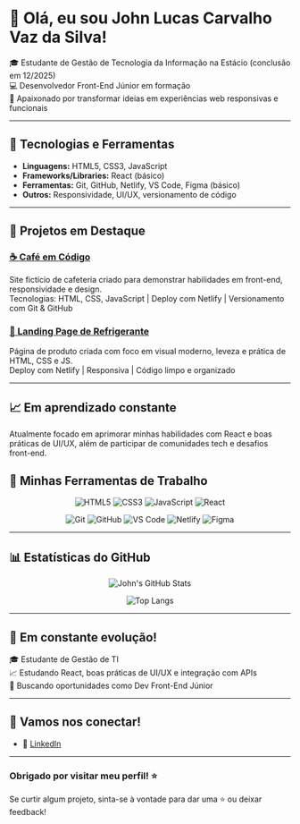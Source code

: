 # 👋 Olá, eu sou John Lucas Carvalho Vaz da Silva!

🎓 Estudante de Gestão de Tecnologia da Informação na Estácio (conclusão em 12/2025)  
💻 Desenvolvedor Front-End Júnior em formação  
🚀 Apaixonado por transformar ideias em experiências web responsivas e funcionais  

---

## 🧠 Tecnologias e Ferramentas
- **Linguagens:** HTML5, CSS3, JavaScript  
- **Frameworks/Libraries:** React (básico)  
- **Ferramentas:** Git, GitHub, Netlify, VS Code, Figma (básico)  
- **Outros:** Responsividade, UI/UX, versionamento de código

---

## 💼 Projetos em Destaque

### [☕ Café em Código](https://cafe-em-codigo.netlify.app/)
Site fictício de cafeteria criado para demonstrar habilidades em front-end, responsividade e design.  
Tecnologias: HTML, CSS, JavaScript | Deploy com Netlify | Versionamento com Git & GitHub  

### [🥤 Landing Page de Refrigerante](https://projeto-refrigerante.netlify.app/)
Página de produto criada com foco em visual moderno, leveza e prática de HTML, CSS e JS.  
Deploy com Netlify | Responsiva | Código limpo e organizado

---

## 📈 Em aprendizado constante
Atualmente focado em aprimorar minhas habilidades com React e boas práticas de UI/UX, além de participar de comunidades tech e desafios front-end.

## 🧰 Minhas Ferramentas de Trabalho

<div align="center">
  
![HTML5](https://img.shields.io/badge/HTML5-E34F26?style=for-the-badge&logo=html5&logoColor=white)
![CSS3](https://img.shields.io/badge/CSS3-1572B6?style=for-the-badge&logo=css3&logoColor=white)
![JavaScript](https://img.shields.io/badge/JavaScript-F7DF1E?style=for-the-badge&logo=javascript&logoColor=black)
![React](https://img.shields.io/badge/React-20232A?style=for-the-badge&logo=react&logoColor=61DAFB)

![Git](https://img.shields.io/badge/Git-F05032?style=for-the-badge&logo=git&logoColor=white)
![GitHub](https://img.shields.io/badge/GitHub-181717?style=for-the-badge&logo=github&logoColor=white)
![VS Code](https://img.shields.io/badge/VSCode-007ACC?style=for-the-badge&logo=visual-studio-code&logoColor=white)
![Netlify](https://img.shields.io/badge/Netlify-00C7B7?style=for-the-badge&logo=netlify&logoColor=white)
![Figma](https://img.shields.io/badge/Figma-F24E1E?style=for-the-badge&logo=figma&logoColor=white)

</div>

---

## 📊 Estatísticas do GitHub

<div align="center">

![John's GitHub Stats](https://github-readme-stats.vercel.app/api?username=dev-johnlucas&show_icons=true&theme=tokyonight&hide_border=true&count_private=true)

![Top Langs](https://github-readme-stats.vercel.app/api/top-langs/?username=dev-johnlucas&layout=compact&theme=tokyonight&hide_border=true)

</div>

---

## 🚀 Em constante evolução!

🎓 Estudante de Gestão de TI  
📈 Estudando React, boas práticas de UI/UX e integração com APIs  
💼 Buscando oportunidades como Dev Front-End Júnior  


---

## 🤝 Vamos nos conectar!
- 💼 [LinkedIn](https://www.linkedin.com/in/johncarvalhovaz)

---

### Obrigado por visitar meu perfil! ⭐  
Se curtir algum projeto, sinta-se à vontade para dar uma ⭐ ou deixar feedback!
